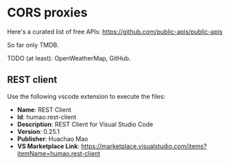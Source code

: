 # CORS proxies

Here's a curated list of free APIs: https://github.com/public-apis/public-apis

So far only TMDB.

TODO (at least): OpenWeatherMap, GitHub.

## REST client

Use the following vscode extension to execute the files:

- **Name**: REST Client
- **Id**: humao.rest-client
- **Description**: REST Client for Visual Studio Code
- **Version**: 0.25.1
- **Publisher**: Huachao Mao
- **VS Marketplace Link**: https://marketplace.visualstudio.com/items?itemName=humao.rest-client
